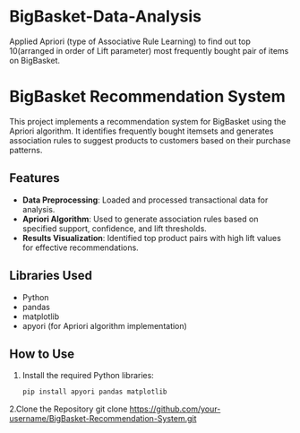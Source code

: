 # BigBasket-Data-Analysis
Applied Apriori (type of Associative Rule Learning) to find out top 10(arranged in order of Lift parameter) most frequently bought pair of items on BigBasket.
# BigBasket Recommendation System

This project implements a recommendation system for BigBasket using the Apriori algorithm. It identifies frequently bought itemsets and generates association rules to suggest products to customers based on their purchase patterns.

## Features
- **Data Preprocessing**: Loaded and processed transactional data for analysis.
- **Apriori Algorithm**: Used to generate association rules based on specified support, confidence, and lift thresholds.
- **Results Visualization**: Identified top product pairs with high lift values for effective recommendations.

## Libraries Used
- Python
- pandas
- matplotlib
- apyori (for Apriori algorithm implementation)

## How to Use
1. Install the required Python libraries:
   ```bash
   pip install apyori pandas matplotlib
2.Clone the Repository
git clone https://github.com/your-username/BigBasket-Recommendation-System.git
